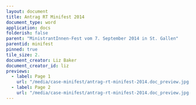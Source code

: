```yaml
---
layout: document
title: Antrag RT Minifest 2014 
document_type: word
application: docs
folderish: false
parent: "MinistrantInnen-Fest vom 7. September 2014 in St. Gallen"
parentid: minifest
pinned: true
tile_size: 2.
document_creator: Liz Baker
document_creator_id: liz
previews:
  - label: Page 1
    url: "/media/case-minifest/antrag-rt-minifest-2014.doc_preview.jpg.gif"
  - label: Page 2
    url: "/media/case-minifest/antrag-rt-minifest-2014.doc_preview.jpg-2.gif"
---
```

